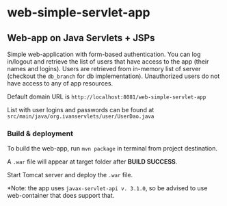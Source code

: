 # web-simple-servlet-app
## Web-app on Java Servlets + JSPs

Simple web-application with form-based authentication. You can log in/logout and retrieve the list of users that have access to the app (their names and logins).
Users are retrieved from in-memory list of server (checkout the ```db_branch``` for db implementation). Unauthorized users do not have access to any of app resources.

Default domain URL is ```http://localhost:8081/web-simple-servlet-app```

List with user logins and passwords can be found at ```src/main/java/org.ivanservlets/user/UserDao.java```

### Build & deployment
To build the web-app, run ```mvn package``` in terminal from project destination.

A ```.war``` file will appear at target folder after **BUILD SUCCESS**.

Start Tomcat server and deploy the ```.war``` file.

*Note: the app uses ```javax-servlet-api v. 3.1.0```, so be advised to use web-container that does support that.
